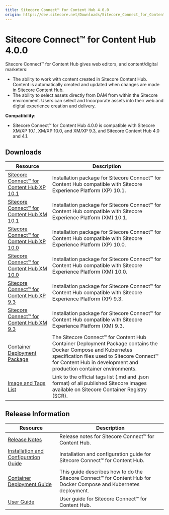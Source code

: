 ```yaml
---
title: Sitecore Connect™ for Content Hub 4.0.0
origin: https://dev.sitecore.net/Downloads/Sitecore_Connect_for_Content_Hub/4x/Sitecore_Connect_for_Content_Hub_400.aspx
---
```


# Sitecore Connect™ for Content Hub 4.0.0

Sitecore Connect™ for Content Hub gives web editors, and content/digital marketers:

-   The ability to work with content created in Sitecore Content Hub. Content is automatically created and updated when changes are made in Sitecore Content Hub.
-   The ability to select assets directly from DAM from within the Sitecore environment. Users can select and Incorporate assets into their web and digital experience creation and delivery.

**Compatibility:**

-   Sitecore Connect™ for Content Hub 4.0.0 is compatible with Sitecore XM/XP 10.1, XM/XP 10.0, and XM/XP 9.3, and Sitecore Content Hub 4.0 and 4.1.

## Downloads

 | Resource | Description |
 | --- | --- |
 | [Sitecore Connect™ for Content Hub XP 10.1](https://sitecoredev.azureedge.net/~/media/7319842238854399B201BE80B0CF9C4E.ashx?date=20210422T093731) | Installation package for Sitecore Connect™ for Content Hub compatible with Sitecore Experience Platform (XP) 10.1. |
 | [Sitecore Connect™ for Content Hub XM 10.1](https://sitecoredev.azureedge.net/~/media/5293F3A61DB4400382C5802926184271.ashx?date=20210422T093731) | Installation package for Sitecore Connect™ for Content Hub compatible with Sitecore Experience Platform (XM) 10.1. |
 | [Sitecore Connect™ for Content Hub XP 10.0](https://sitecoredev.azureedge.net/~/media/3CBAEF214B7D4BC9864CA75648956638.ashx?date=20210422T093731) | Installation package for Sitecore Connect™ for Content Hub compatible with Sitecore Experience Platform (XP) 10.0. |
 | [Sitecore Connect™ for Content Hub XM 10.0](https://sitecoredev.azureedge.net/~/media/9F7455A06FBB41E9AABED093A5064B0F.ashx?date=20210422T093731) | Installation package for Sitecore Connect™ for Content Hub compatible with Sitecore Experience Platform (XM) 10.0. |
 | [Sitecore Connect™ for Content Hub XP 9.3](https://sitecoredev.azureedge.net/~/media/21B9399149F949A2BB73093B569393D1.ashx?date=20210422T093732) | Installation package for Sitecore Connect™ for Content Hub compatible with Sitecore Experience Platform (XP) 9.3. |
 | [Sitecore Connect™ for Content Hub XM 9.3](https://sitecoredev.azureedge.net/~/media/2A0187E6298D445BAB13335F43E32D26.ashx?date=20210422T093732) | Installation package for Sitecore Connect™ for Content Hub compatible with Sitecore Experience Platform (XM) 9.3. |
 | [Container Deployment Package](https://github.com/Sitecore/container-deployment/releases/tag/chub%2F4.0.0.00229.109) | The Sitecore Connect™ for Content Hub Container Deployment Package contains the Docker Compose and Kubernetes specification files used to Sitecore Connect™ for Content Hub in development and production container environments. |
 | [Image and Tags List](https://github.com/Sitecore/docker-images/tree/master/tags) | Link to the official tags list (.md and .json format) of all published Sitecore images available on Sitecore Container Registry (SCR). |

## Release Information

 | Resource | Description |
 | --- | --- |
 | [Release Notes](https://dev.sitecore.net:443/downloads/Sitecore%20Connect%20for%20Content%20Hub/4x/Sitecore%20Connect%20for%20Content%20Hub%20400/Release%20Notes) | Release notes for Sitecore Connect™ for Content Hub. |
 | [Installation and Configuration Guide](https://sitecoredev.azureedge.net/~/media/4233C3F5C9C3495B8D1DB67B4AFFC58C.ashx?date=20220428T160837) | Installation and configuration guide for Sitecore Connect™ for Content Hub. |
 | [Container Deployment Guide](https://sitecoredev.azureedge.net/~/media/8E7BB6D5FF89460DB0B2574CA1576F02.ashx?date=20211214T141236) | This guide describes how to do the Sitecore Connect™ for Content Hub for Docker Compose and Kubernetes deployment. |
 | [User Guide](https://doc.sitecore.com/developers/connect-for-ch/40/connect-for-content-hub/en/sitecore-connect-for-content-hub.html) | User guide for Sitecore Connect™ for Content Hub. |